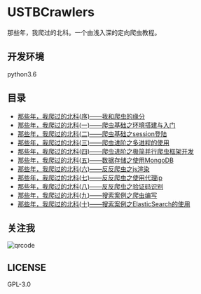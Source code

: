 # USTBCrawlers
那些年，我爬过的北科。一个由浅入深的定向爬虫教程。

## 开发环境
python3.6

## 目录
- [那些年，我爬过的北科(序)——我和爬虫的缘分](http://nladuo.github.io/2017/09/18/%E9%82%A3%E4%BA%9B%E5%B9%B4%EF%BC%8C%E6%88%91%E7%88%AC%E8%BF%87%E7%9A%84%E5%8C%97%E7%A7%91-%E5%BA%8F-%E2%80%94%E2%80%94%E6%88%91%E5%92%8C%E7%88%AC%E8%99%AB%E7%9A%84%E7%BC%98%E5%88%86/)  
- [那些年，我爬过的北科(一)——爬虫基础之环境搭建与入门](http://nladuo.github.io/2017/09/18/%E9%82%A3%E4%BA%9B%E5%B9%B4%EF%BC%8C%E6%88%91%E7%88%AC%E8%BF%87%E7%9A%84%E5%8C%97%E7%A7%91-%E4%B8%80-%E2%80%94%E2%80%94%E7%88%AC%E8%99%AB%E5%9F%BA%E7%A1%80%E4%B9%8B%E7%8E%AF%E5%A2%83%E6%90%AD%E5%BB%BA%E4%B8%8E%E5%85%A5%E9%97%A8/)  
- [那些年，我爬过的北科(二)——爬虫基础之session登陆](http://nladuo.github.io/2017/09/18/%E9%82%A3%E4%BA%9B%E5%B9%B4%EF%BC%8C%E6%88%91%E7%88%AC%E8%BF%87%E7%9A%84%E5%8C%97%E7%A7%91-%E4%BA%8C-%E2%80%94%E2%80%94%E7%88%AC%E8%99%AB%E5%9F%BA%E7%A1%80%E4%B9%8Bsession%E7%99%BB%E9%99%86/)  
- [那些年，我爬过的北科(三)——爬虫进阶之多进程的使用](http://nladuo.github.io/2018/02/17/%E9%82%A3%E4%BA%9B%E5%B9%B4%EF%BC%8C%E6%88%91%E7%88%AC%E8%BF%87%E7%9A%84%E5%8C%97%E7%A7%91-%E4%B8%89-%E2%80%94%E2%80%94%E7%88%AC%E8%99%AB%E8%BF%9B%E9%98%B6%E4%B9%8B%E5%A4%9A%E8%BF%9B%E7%A8%8B%E7%9A%84%E4%BD%BF%E7%94%A8/)  
- [那些年，我爬过的北科(四)——爬虫进阶之极简并行爬虫框架开发](http://nladuo.github.io/2018/02/27/%E9%82%A3%E4%BA%9B%E5%B9%B4%EF%BC%8C%E6%88%91%E7%88%AC%E8%BF%87%E7%9A%84%E5%8C%97%E7%A7%91-%E5%9B%9B-%E2%80%94%E2%80%94%E7%88%AC%E8%99%AB%E8%BF%9B%E9%98%B6%E4%B9%8B%E6%9E%81%E7%AE%80%E5%B9%B6%E8%A1%8C%E7%88%AC%E8%99%AB%E6%A1%86%E6%9E%B6%E5%BC%80%E5%8F%91/)  
- [那些年，我爬过的北科(五)——数据存储之使用MongoDB](http://nladuo.github.io/2018/12/08/%E9%82%A3%E4%BA%9B%E5%B9%B4%EF%BC%8C%E6%88%91%E7%88%AC%E8%BF%87%E7%9A%84%E5%8C%97%E7%A7%91-%E4%BA%94-%E2%80%94%E2%80%94%E6%95%B0%E6%8D%AE%E5%AD%98%E5%82%A8%E4%B9%8B%E4%BD%BF%E7%94%A8MongoDB/)  
- [那些年，我爬过的北科(六)——反反爬虫之js渲染](http://nladuo.github.io/2018/12/08/%E9%82%A3%E4%BA%9B%E5%B9%B4%EF%BC%8C%E6%88%91%E7%88%AC%E8%BF%87%E7%9A%84%E5%8C%97%E7%A7%91-%E5%85%AD-%E2%80%94%E2%80%94%E5%8F%8D%E5%8F%8D%E7%88%AC%E8%99%AB%E4%B9%8Bjs%E6%B8%B2%E6%9F%93/)  
- [那些年，我爬过的北科(七)——反反爬虫之使用代理ip](http://nladuo.github.io/2018/12/08/%E9%82%A3%E4%BA%9B%E5%B9%B4%EF%BC%8C%E6%88%91%E7%88%AC%E8%BF%87%E7%9A%84%E5%8C%97%E7%A7%91-%E4%B8%83-%E2%80%94%E2%80%94%E5%8F%8D%E5%8F%8D%E7%88%AC%E8%99%AB%E4%B9%8B%E4%BD%BF%E7%94%A8%E4%BB%A3%E7%90%86ip/)  
- [那些年，我爬过的北科(八)——反反爬虫之验证码识别](http://nladuo.github.io/2018/12/08/%E9%82%A3%E4%BA%9B%E5%B9%B4%EF%BC%8C%E6%88%91%E7%88%AC%E8%BF%87%E7%9A%84%E5%8C%97%E7%A7%91-%E5%85%AB-%E2%80%94%E2%80%94%E5%8F%8D%E5%8F%8D%E7%88%AC%E8%99%AB%E4%B9%8B%E9%AA%8C%E8%AF%81%E7%A0%81%E8%AF%86%E5%88%AB/)  
- [那些年，我爬过的北科(九)——搜索案例之爬虫编写](http://nladuo.github.io/2018/12/13/%E9%82%A3%E4%BA%9B%E5%B9%B4%EF%BC%8C%E6%88%91%E7%88%AC%E8%BF%87%E7%9A%84%E5%8C%97%E7%A7%91-%E4%B9%9D-%E2%80%94%E2%80%94%E6%90%9C%E7%B4%A2%E6%A1%88%E4%BE%8B%E4%B9%8B%E7%88%AC%E8%99%AB%E7%BC%96%E5%86%99/)  
- [那些年，我爬过的北科(十)——搜索案例之ElasticSearch的使用](http://nladuo.github.io/2018/12/13/%E9%82%A3%E4%BA%9B%E5%B9%B4%EF%BC%8C%E6%88%91%E7%88%AC%E8%BF%87%E7%9A%84%E5%8C%97%E7%A7%91-%E5%8D%81-%E2%80%94%E2%80%94%E6%90%9C%E7%B4%A2%E6%A1%88%E4%BE%8B%E4%B9%8BElasticSearch%E7%9A%84%E4%BD%BF%E7%94%A8/)  

## 关注我
![qrcode](./qrcode.jpg)

## LICENSE
GPL-3.0
